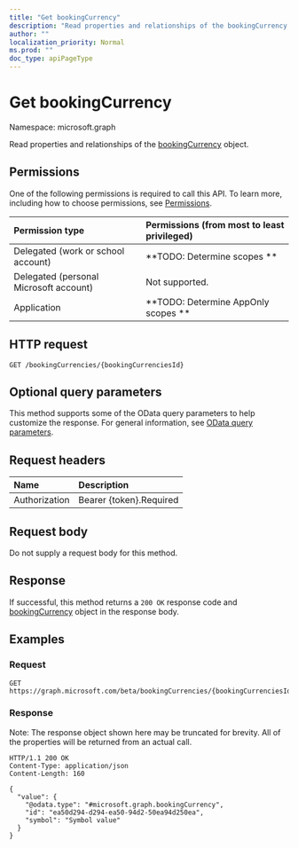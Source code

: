 ```yaml
---
title: "Get bookingCurrency"
description: "Read properties and relationships of the bookingCurrency object."
author: ""
localization_priority: Normal
ms.prod: ""
doc_type: apiPageType
---
```


# Get bookingCurrency

Namespace: microsoft.graph

Read properties and relationships of the [bookingCurrency](../resources/bookingcurrency.md) object.

## Permissions
One of the following permissions is required to call this API. To learn more, including how to choose permissions, see [Permissions](/concepts/permissions-reference.md).

|Permission type|Permissions (from most to least privileged)|
|:---|:---|
|Delegated (work or school account)|**TODO: Determine scopes **|
|Delegated (personal Microsoft account)|Not supported.|
|Application|**TODO: Determine AppOnly scopes **|

## HTTP request
<!-- {
  "blockType": "ignored"
}
-->
``` http
GET /bookingCurrencies/{bookingCurrenciesId}
```

## Optional query parameters
This method supports some of the OData query parameters to help customize the response. For general information, see [OData query parameters](/graph/query-parameters).

## Request headers
|Name|Description|
|:---|:---|
|Authorization|Bearer {token}.Required|

## Request body
Do not supply a request body for this method.

## Response
If successful, this method returns a `200 OK` response code and [bookingCurrency](../resources/bookingcurrency.md) object in the response body.

## Examples

### Request
<!-- {
  "blockType": "request",
  "name": "get_bookingcurrency"
}
-->
``` http
GET https://graph.microsoft.com/beta/bookingCurrencies/{bookingCurrenciesId}
```

### Response
Note: The response object shown here may be truncated for brevity. All of the properties will be returned from an actual call.
<!-- {
  "blockType": "response",
  "truncated": true,
  "@odata.type": "microsoft.graph.bookingCurrency"
}
-->
``` http
HTTP/1.1 200 OK
Content-Type: application/json
Content-Length: 160

{
  "value": {
    "@odata.type": "#microsoft.graph.bookingCurrency",
    "id": "ea50d294-d294-ea50-94d2-50ea94d250ea",
    "symbol": "Symbol value"
  }
}
```

